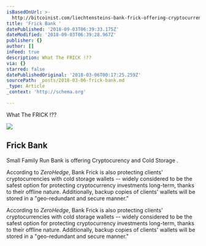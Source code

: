 ```yaml
---
isBasedOnUrl: >-
  http://bitcoinist.com/liechtensteins-bank-frick-offering-cryptocurrency-investments-cold-storage/
title: 'Frick Bank '
datePublished: '2018-09-03T06:39:33.175Z'
dateModified: '2018-09-03T06:39:28.967Z'
publisher: {}
author: []
inFeed: true
description: What The FRICK !??
via: {}
starred: false
datePublishedOriginal: '2018-03-06T00:17:25.259Z'
sourcePath: _posts/2018-03-06-frick-bank.md
_type: Article
_context: 'http://schema.org'

---
```

What The FRICK !??

<article style=""><img src="https://the-grid-user-content.s3-us-west-2.amazonaws.com/9befae74-8490-4745-8aa7-2e354490d670.jpg" /><h1>Frick Bank </h1><p>Small Family Run Bank is offering Cryptocurency and Cold Storage .</p></article>

According to _ZeroHedge_, Bank Frick is also protecting clients' cryptocurrencies with cold storage wallets -- widely considered to be the safest option for protecting cryptocurrency investments long-term, thanks to their offline nature. Additionally, backup copies of clients' wallets will be stored in a "geo-redundant and secure manner."

According to _ZeroHedge_, Bank Frick is also protecting clients' cryptocurrencies with cold storage wallets -- widely considered to be the safest option for protecting cryptocurrency investments long-term, thanks to their offline nature. Additionally, backup copies of clients' wallets will be stored in a "geo-redundant and secure manner."